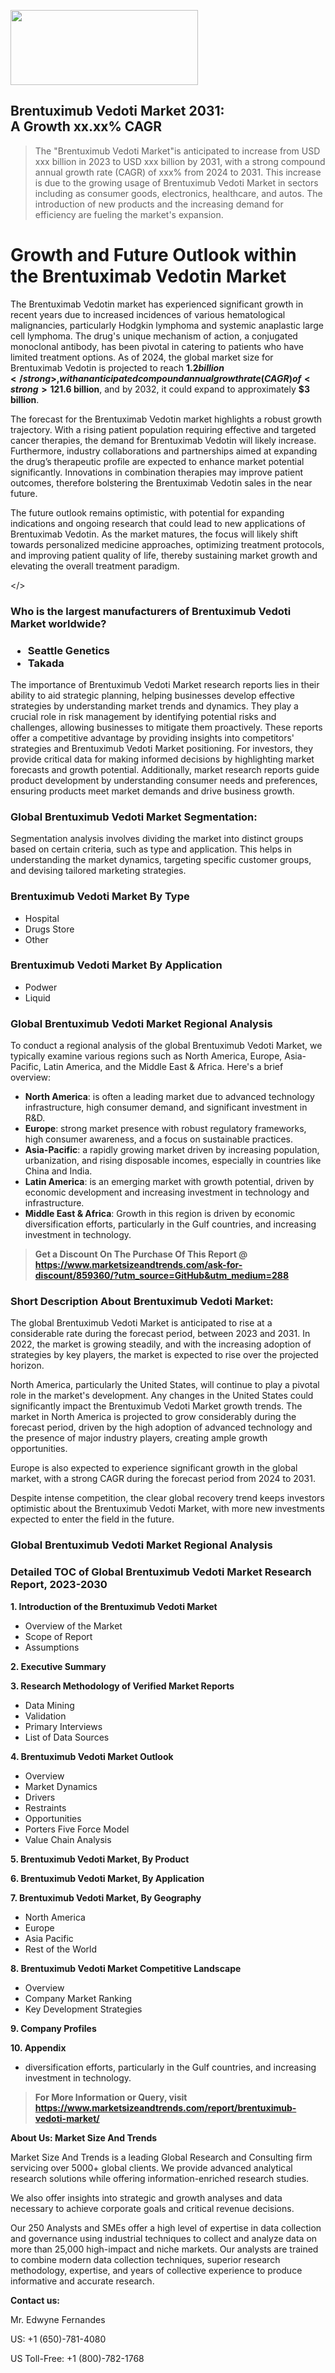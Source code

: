 <img src="https://100x100musica.es/wp-content/uploads/2024/12/Verified-Market-Reports-4-300x120.jpg" alt="" width="300" height="120" class="alignnone size-medium wp-image-100382" /><h2>Brentuximub Vedoti Market 2031: A&nbsp;Growth&nbsp;xx.xx% CAGR</h2><blockquote id="" class="">The "Brentuximub Vedoti Market"is anticipated to increase from USD xxx billion in 2023 to USD xxx billion by 2031, with a strong compound annual growth rate (CAGR) of xxx% from 2024 to 2031. This increase is due to the growing usage of Brentuximub Vedoti Market in sectors including as consumer goods, electronics, healthcare, and autos. The introduction of new products and the increasing demand for efficiency are fueling the market's expansion.</blockquote><p> <h1>Growth and Future Outlook within the Brentuximab Vedotin Market</h1> <p>The Brentuximab Vedotin market has experienced significant growth in recent years due to increased incidences of various hematological malignancies, particularly Hodgkin lymphoma and systemic anaplastic large cell lymphoma. The drug's unique mechanism of action, a conjugated monoclonal antibody, has been pivotal in catering to patients who have limited treatment options. As of 2024, the global market size for Brentuximab Vedotin is projected to reach <strong>$1.2 billion</strong>, with an anticipated compound annual growth rate (CAGR) of <strong>12% from 2024 to 2032</strong>.</p> <p>Factors driving this growth include rising awareness regarding cancer treatments, advances in medical technology, and an increasing number of clinical trials exploring new indications and combinations with other therapies. Additionally, the growing adoption of targeted therapies has further catalyzed the Brentuximab Vedotin market. By 2026, the market size is expected to reach <strong>$1.6 billion</strong>, and by 2032, it could expand to approximately <strong>$3 billion</strong>.</p> <p><strong></strong></p> <p>The forecast for the Brentuximab Vedotin market highlights a robust growth trajectory. With a rising patient population requiring effective and targeted cancer therapies, the demand for Brentuximab Vedotin will likely increase. Furthermore, industry collaborations and partnerships aimed at expanding the drug’s therapeutic profile are expected to enhance market potential significantly. Innovations in combination therapies may improve patient outcomes, therefore bolstering the Brentuximab Vedotin sales in the near future.</p> <p>The future outlook remains optimistic, with potential for expanding indications and ongoing research that could lead to new applications of Brentuximab Vedotin. As the market matures, the focus will likely shift towards personalized medicine approaches, optimizing treatment protocols, and improving patient quality of life, thereby sustaining market growth and elevating the overall treatment paradigm.</p></body></></p><h3 id="" class="">Who is the largest manufacturers of&nbsp;Brentuximub Vedoti Market worldwide?</h3><h3 class=""><p><ul><li>Seattle Genetics </li><li> Takada</li></ul></p></h3><p id="ember58" class="ember-view reader-text-block__paragraph">The importance of&nbsp;Brentuximub Vedoti Market research reports lies in their ability to aid strategic planning, helping businesses develop effective strategies by understanding market trends and dynamics. They play a crucial role in risk management by identifying potential risks and challenges, allowing businesses to mitigate them proactively. These reports offer a competitive advantage by providing insights into competitors' strategies and Brentuximub Vedoti Market positioning. For investors, they provide critical data for making informed decisions by highlighting market forecasts and growth potential. Additionally, market research reports guide product development by understanding consumer needs and preferences, ensuring products meet market demands and drive business growth.</p><h3 id="" class="">Global&nbsp;Brentuximub Vedoti Market Segmentation:</h3><p id="" class="">Segmentation analysis involves dividing the market into distinct groups based on certain criteria, such as type and application. This helps in understanding the market dynamics, targeting specific customer groups, and devising tailored marketing strategies.</p><h3 id="" class="">Brentuximub Vedoti Market&nbsp;By Type</h3><p><p><ul><li>Hospital</li><li> Drugs Store</li><li> Other</p></li></ul></p></p><h3 id="" class="">Brentuximub Vedoti Market&nbsp;By Application</h3><p class=""><p><ul><li>Podwer</li><li> Liquid</li></ul></p></p><h3 id="" class="">Global Brentuximub Vedoti Market Regional Analysis</h3><p id="" class="">To conduct a regional analysis of the global Brentuximub Vedoti Market, we typically examine various regions such as North America, Europe, Asia-Pacific, Latin America, and the Middle East &amp; Africa. Here's a brief overview:</p><ul><li><strong>North America</strong>: is often a leading market due to advanced technology infrastructure, high consumer demand, and significant investment in R&amp;D.</li><li><strong>Europe</strong>: strong market presence with robust regulatory frameworks, high consumer awareness, and a focus on sustainable practices.</li><li><strong>Asia-Pacific</strong>: a rapidly growing market driven by increasing population, urbanization, and rising disposable incomes, especially in countries like China and India.</li><li><strong>Latin America</strong>: is an emerging market with growth potential, driven by economic development and increasing investment in technology and infrastructure.</li><li><strong>Middle East &amp; Africa</strong>: Growth in this region is driven by economic diversification efforts, particularly in the Gulf countries, and increasing investment in technology.</li></ul><blockquote id="" class=""><strong>Get a Discount On The Purchase Of This Report @ <a href="https://www.marketsizeandtrends.com/download-sample/859360/?utm_source=GitHub&utm_medium=288" target="_blank">https://www.marketsizeandtrends.com/ask-for-discount/859360/?utm_source=GitHub&utm_medium=288</a></strong></blockquote><h3>Short Description About Brentuximub Vedoti Market:</h3><p id="ember58" class="ember-view reader-text-block__paragraph">The global&nbsp;Brentuximub Vedoti Market&nbsp;is anticipated to rise at a considerable rate during the forecast period, between 2023 and 2031. In 2022, the market is growing steadily, and with the increasing adoption of strategies by key players, the market is expected to rise over the projected horizon.</p><p id="ember59" class="ember-view reader-text-block__paragraph">North America, particularly the United States, will continue to play a pivotal role in the market's development. Any changes in the United States could significantly impact the&nbsp;Brentuximub Vedoti Market&nbsp;growth trends. The market in North America is projected to grow considerably during the forecast period, driven by the high adoption of advanced technology and the presence of major industry players, creating ample growth opportunities.</p><p id="ember60" class="ember-view reader-text-block__paragraph">Europe is also expected to experience significant growth in the global market, with a strong CAGR during the forecast period from 2024 to 2031.</p><p id="ember61" class="ember-view reader-text-block__paragraph">Despite intense competition, the clear global recovery trend keeps investors optimistic about the&nbsp;Brentuximub Vedoti Market, with more new investments expected to enter the field in the future.</p><h3 id="" class="">Global Brentuximub Vedoti Market Regional Analysis</h3><h3 id="" class="">Detailed TOC of Global Brentuximub Vedoti Market Research Report, 2023-2030</h3><p id="" class=""><strong>1. Introduction of the Brentuximub Vedoti Market</strong></p><ul><li>Overview of the Market</li><li>Scope of Report</li><li>Assumptions</li></ul><p id="" class=""><strong>2. Executive Summary</strong></p><p id="" class=""><strong>3. Research Methodology of Verified Market Reports</strong></p><ul><li>Data Mining</li><li>Validation</li><li>Primary Interviews</li><li>List of Data Sources</li></ul><p id="" class=""><strong>4. Brentuximub Vedoti Market Outlook</strong></p><ul><li>Overview</li><li>Market Dynamics</li><li>Drivers</li><li>Restraints</li><li>Opportunities</li><li>Porters Five Force Model</li><li>Value Chain Analysis</li></ul><p id="" class=""><strong>5. Brentuximub Vedoti Market, By Product</strong></p><p id="" class=""><strong>6. Brentuximub Vedoti Market, By Application</strong></p><p id="" class=""><strong>7. Brentuximub Vedoti Market, By Geography</strong></p><ul><li>North America</li><li>Europe</li><li>Asia Pacific</li><li>Rest of the World</li></ul><p id="" class=""><strong>8. Brentuximub Vedoti Market Competitive Landscape</strong></p><ul><li>Overview</li><li>Company Market Ranking</li><li>Key Development Strategies</li></ul><p id="" class=""><strong>9. Company Profiles</strong></p><p id="" class=""><strong>10. Appendix</strong></p><ul><li>diversification efforts, particularly in the Gulf countries, and increasing investment in technology.</li></ul><blockquote id="" class=""><strong>For More Information or Query, visit <strong><strong><a href="https://www.marketsizeandtrends.com/report/brentuximub-vedoti-market/" target="_blank">https://www.marketsizeandtrends.com/report/brentuximub-vedoti-market/</a></strong></strong></strong></blockquote><p id="" class=""><strong>About Us: Market Size And Trends</strong></p><p id="" class="">Market Size And Trends is a leading Global Research and Consulting firm servicing over 5000+ global clients. We provide advanced analytical research solutions while offering information-enriched research studies.</p><p id="" class="">We also offer insights into strategic and growth analyses and data necessary to achieve corporate goals and critical revenue decisions.</p><p id="" class="">Our 250 Analysts and SMEs offer a high level of expertise in data collection and governance using industrial techniques to collect and analyze data on more than 25,000 high-impact and niche markets. Our analysts are trained to combine modern data collection techniques, superior research methodology, expertise, and years of collective experience to produce informative and accurate research.</p><p id="" class=""><strong>Contact us:</strong></p><p id="" class="">Mr. Edwyne Fernandes</p><p id="" class="">US: +1 (650)-781-4080</p><p id="" class="">US Toll-Free: +1 (800)-782-1768</p>
